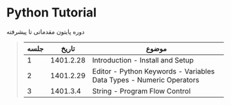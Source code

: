 # Python Tutorial

دوره پایتون مقدماتی تا پیشرفته

>| جلسه  | تاریخ | موضوع |
>| ------ | ------ | ------ |
>| 1 | 1401.2.28 | Introduction - Install and Setup 
>| 2 | 1401.2.29 | Editor - Python Keywords - Variables Data Types - Numeric Operators
>| 3 | 1401.3.4 | String - Program Flow Control

